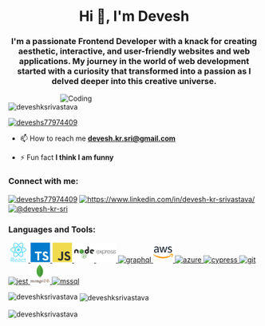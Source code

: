 <!--

https://rahuldkjain.github.io/gh-profile-readme-generator/
**deveshksrivastava/deveshksrivastava** is a ✨ _special_ ✨ repository because its `README.md` (this file) appears on your GitHub profile.

Here are some ideas to get you started:

- 🔭 I’m currently working on ...
- 🌱 I’m currently learning ...
- 👯 I’m looking to collaborate on ...
- 🤔 I’m looking for help with ...
- 💬 Ask me about ...
- 📫 How to reach me: ...
- 😄 Pronouns: ...
- ⚡ Fun fact: ...

[![MasterHead](https://developers.giphy.com/branch/master/static/api-512d36c09662682717108a38bbb5c57d.gif)](https://devesh.io)-->

<h1 align="center">Hi 👋, I'm Devesh</h1>
<h3 align="center">I'm a passionate Frontend Developer with a knack for creating aesthetic, interactive, and user-friendly websites and web applications. My journey in the world of web development started with a curiosity that transformed into a passion as I delved deeper into this creative universe.</h3>
<img align="right" alt="Coding" width="400" src="https://cdn.dribbble.com/users/1162077/screenshots/3848914/programmer.gif">

<p align="left"> <img src="https://komarev.com/ghpvc/?username=deveshksrivastava&label=Profile%20views&color=0e75b6&style=flat" alt="deveshksrivastava" /> </p>

<p align="left"> <a href="https://twitter.com/deveshs77974409" target="blank"><img src="https://img.shields.io/twitter/follow/deveshs77974409?logo=twitter&style=for-the-badge" alt="deveshs77974409" /></a> </p>

<!-- - 👨‍💻 All of my projects are available at [portforliolink.com](portforliolink.com)

- 📝 I regularly write articles on [www.blog.link.com](www.blog.link.com) 
- 📄 Know about my experiences [www.resume.com](www.resume.com)
-->

- 📫 How to reach me **devesh.kr.sri@gmail.com**



- ⚡ Fun fact **I think I am funny**

<h3 align="left">Connect with me:</h3>
<p align="left">
<a href="https://twitter.com/deveshs77974409" target="blank"><img align="center" src="https://raw.githubusercontent.com/rahuldkjain/github-profile-readme-generator/master/src/images/icons/Social/twitter.svg" alt="deveshs77974409" height="30" width="40" /></a>
<a href="https://linkedin.com/in/https://www.linkedin.com/in/devesh-kr-srivastava/" target="blank"><img align="center" src="https://raw.githubusercontent.com/rahuldkjain/github-profile-readme-generator/master/src/images/icons/Social/linked-in-alt.svg" alt="https://www.linkedin.com/in/devesh-kr-srivastava/" height="30" width="40" /></a>
<a href="https://medium.com/@devesh-kr-sri" target="blank"><img align="center" src="https://raw.githubusercontent.com/rahuldkjain/github-profile-readme-generator/master/src/images/icons/Social/medium.svg" alt="@devesh-kr-sri" height="30" width="40" /></a>
</p>


<h3 align="left">Languages and Tools:</h3>
<p align="left"> <a href="https://reactjs.org/" target="_blank" rel="noreferrer"> <img src="https://raw.githubusercontent.com/devicons/devicon/master/icons/react/react-original-wordmark.svg" alt="react" width="40" height="40"/> </a> <a href="https://www.typescriptlang.org/" target="_blank" rel="noreferrer"> <img src="https://raw.githubusercontent.com/devicons/devicon/master/icons/typescript/typescript-original.svg" alt="typescript" width="40" height="40"/> </a>
<a href="https://developer.mozilla.org/en-US/docs/Web/JavaScript" target="_blank" rel="noreferrer"> <img src="https://raw.githubusercontent.com/devicons/devicon/master/icons/javascript/javascript-original.svg" alt="javascript" width="40" height="40"/> </a> <a href="https://nodejs.org" target="_blank" rel="noreferrer"> <img src="https://raw.githubusercontent.com/devicons/devicon/master/icons/nodejs/nodejs-original-wordmark.svg" alt="nodejs" width="40" height="40"/> </a> <a href="https://expressjs.com" target="_blank" rel="noreferrer"> <img src="https://raw.githubusercontent.com/devicons/devicon/master/icons/express/express-original-wordmark.svg" alt="express" width="40" height="40"/> </a> <a href="https://graphql.org" target="_blank" rel="noreferrer"> <img src="https://www.vectorlogo.zone/logos/graphql/graphql-icon.svg" alt="graphql" width="40" height="40"/> </a>
<a href="https://aws.amazon.com" target="_blank" rel="noreferrer"> <img src="https://raw.githubusercontent.com/devicons/devicon/master/icons/amazonwebservices/amazonwebservices-original-wordmark.svg" alt="aws" width="40" height="40"/> </a> <a href="https://azure.microsoft.com/en-in/" target="_blank" rel="noreferrer"> <img src="https://www.vectorlogo.zone/logos/microsoft_azure/microsoft_azure-icon.svg" alt="azure" width="40" height="40"/> </a> <a href="https://www.cypress.io" target="_blank" rel="noreferrer"> <img src="https://raw.githubusercontent.com/simple-icons/simple-icons/6e46ec1fc23b60c8fd0d2f2ff46db82e16dbd75f/icons/cypress.svg" alt="cypress" width="40" height="40"/> </a> <a href="https://git-scm.com/" target="_blank" rel="noreferrer"> <img src="https://www.vectorlogo.zone/logos/git-scm/git-scm-icon.svg" alt="git" width="40" height="40"/> </a>  <a href="https://jestjs.io" target="_blank" rel="noreferrer"> <img src="https://www.vectorlogo.zone/logos/jestjsio/jestjsio-icon.svg" alt="jest" width="40" height="40"/> </a> <a href="https://www.mongodb.com/" target="_blank" rel="noreferrer"> <img src="https://raw.githubusercontent.com/devicons/devicon/master/icons/mongodb/mongodb-original-wordmark.svg" alt="mongodb" width="40" height="40"/> </a> <a href="https://www.microsoft.com/en-us/sql-server" target="_blank" rel="noreferrer"> <img src="https://www.svgrepo.com/show/303229/microsoft-sql-server-logo.svg" alt="mssql" width="40" height="40"/> </a>  </p>

<p><img align="left" src="https://github-readme-stats.vercel.app/api/top-langs?username=deveshksrivastava&show_icons=true&locale=en&layout=compact" alt="deveshksrivastava" /></p>

<p>&nbsp;<img align="center" src="https://github-readme-stats.vercel.app/api?username=deveshksrivastava&show_icons=true&locale=en" alt="deveshksrivastava" /></p>

<p><img align="center" src="https://github-readme-streak-stats.herokuapp.com/?user=deveshksrivastava&" alt="deveshksrivastava" /></p>

